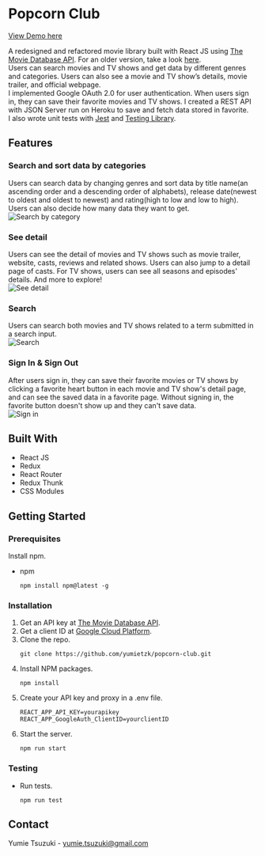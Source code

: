 # Popcorn Club

[View Demo here](https://popcorn-club.netlify.app/)

A redesigned and refactored movie library built with React JS using [The Movie Database API](https://www.themoviedb.org/documentation/api). For an older version, take a look [here](https://github.com/yumietzk/popcorn-club-old).  
Users can search movies and TV shows and get data by different genres and categories. Users can also see a movie and TV show’s details, movie trailer, and official webpage.  
I implemented Google OAuth 2.0 for user authentication. When users sign in, they can save their favorite movies and TV shows. I created a REST API with JSON Server run on Heroku to save and fetch data stored in favorite.  
I also wrote unit tests with [Jest](https://jestjs.io/) and [Testing Library](https://testing-library.com/).

## Features

### Search and sort data by categories

Users can search data by changing genres and sort data by title name(an ascending order and a descending order of alphabets), release date(newest to oldest and oldest to newest) and rating(high to low and low to high). Users can also decide how many data they want to get.  
![Search by category](./assets/searchByCategory.gif)

### See detail

Users can see the detail of movies and TV shows such as movie trailer, website, casts, reviews and related shows. Users can also jump to a detail page of casts. For TV shows, users can see all seasons and episodes' details. And more to explore!  
![See detail](./assets/seeDetail.gif)

### Search

Users can search both movies and TV shows related to a term submitted in a search input.  
![Search](./assets/search.gif)

### Sign In & Sign Out

After users sign in, they can save their favorite movies or TV shows by clicking a favorite heart button in each movie and TV show's detail page, and can see the saved data in a favorite page. Without signing in, the favorite button doesn't show up and they can't save data.  
![Sign in](./assets/sigin.gif)

## Built With

- React JS
- Redux
- React Router
- Redux Thunk
- CSS Modules

## Getting Started

### Prerequisites

Install npm.

- npm
  ```
  npm install npm@latest -g
  ```

### Installation

1. Get an API key at [The Movie Database API](https://www.themoviedb.org/documentation/api).
2. Get a client ID at [Google Cloud Platform](https://console.cloud.google.com/).
3. Clone the repo.
   ```
   git clone https://github.com/yumietzk/popcorn-club.git
   ```
4. Install NPM packages.
   ```
   npm install
   ```
5. Create your API key and proxy in a .env file.
   ```
   REACT_APP_API_KEY=yourapikey
   REACT_APP_GoogleAuth_ClientID=yourclientID
   ```
6. Start the server.
   ```
   npm run start
   ```

### Testing

- Run tests.
  ```
  npm run test
  ```

## Contact

Yumie Tsuzuki - yumie.tsuzuki@gmail.com
